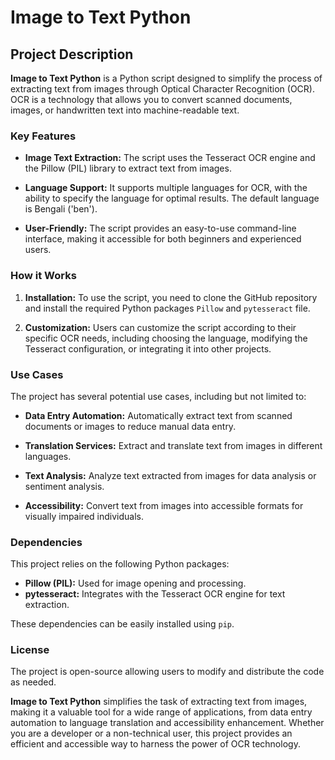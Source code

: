# Image to Text Python

## Project Description

**Image to Text Python** is a Python script designed to simplify the process of extracting text from images through Optical Character Recognition (OCR). OCR is a technology that allows you to convert scanned documents, images, or handwritten text into machine-readable text.

### Key Features

- **Image Text Extraction:** The script uses the Tesseract OCR engine and the Pillow (PIL) library to extract text from images.

- **Language Support:** It supports multiple languages for OCR, with the ability to specify the language for optimal results. The default language is Bengali ('ben').

- **User-Friendly:** The script provides an easy-to-use command-line interface, making it accessible for both beginners and experienced users.

### How it Works

1. **Installation:** To use the script, you need to clone the GitHub repository and install the required Python packages `Pillow` and `pytesseract` file.

2. **Customization:** Users can customize the script according to their specific OCR needs, including choosing the language, modifying the Tesseract configuration, or integrating it into other projects.

### Use Cases

The project has several potential use cases, including but not limited to:

- **Data Entry Automation:** Automatically extract text from scanned documents or images to reduce manual data entry.

- **Translation Services:** Extract and translate text from images in different languages.

- **Text Analysis:** Analyze text extracted from images for data analysis or sentiment analysis.

- **Accessibility:** Convert text from images into accessible formats for visually impaired individuals.

### Dependencies

This project relies on the following Python packages:

- **Pillow (PIL):** Used for image opening and processing.
- **pytesseract:** Integrates with the Tesseract OCR engine for text extraction.

These dependencies can be easily installed using `pip`.

### License

The project is open-source allowing users to modify and distribute the code as needed.

**Image to Text Python** simplifies the task of extracting text from images, making it a valuable tool for a wide range of applications, from data entry automation to language translation and accessibility enhancement. Whether you are a developer or a non-technical user, this project provides an efficient and accessible way to harness the power of OCR technology.
